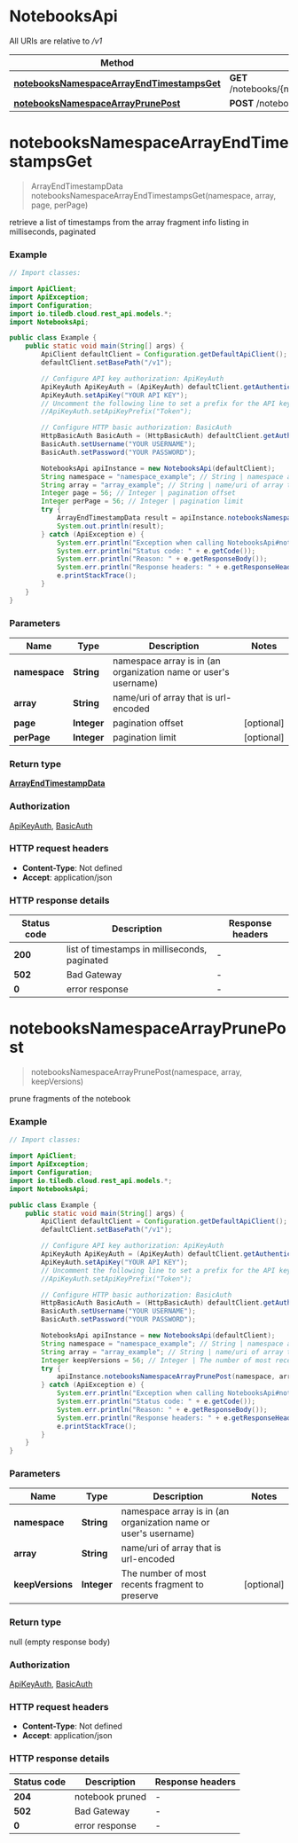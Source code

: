 # NotebooksApi

All URIs are relative to */v1*

| Method | HTTP request | Description |
|------------- | ------------- | -------------|
| [**notebooksNamespaceArrayEndTimestampsGet**](NotebooksApi.md#notebooksNamespaceArrayEndTimestampsGet) | **GET** /notebooks/{namespace}/{array}/end_timestamps |  |
| [**notebooksNamespaceArrayPrunePost**](NotebooksApi.md#notebooksNamespaceArrayPrunePost) | **POST** /notebooks/{namespace}/{array}/prune |  |


<a name="notebooksNamespaceArrayEndTimestampsGet"></a>
# **notebooksNamespaceArrayEndTimestampsGet**
> ArrayEndTimestampData notebooksNamespaceArrayEndTimestampsGet(namespace, array, page, perPage)



retrieve a list of timestamps from the array fragment info listing in milliseconds, paginated

### Example

```java
// Import classes:

import ApiClient;
import ApiException;
import Configuration;
import io.tiledb.cloud.rest_api.models.*;
import NotebooksApi;

public class Example {
    public static void main(String[] args) {
        ApiClient defaultClient = Configuration.getDefaultApiClient();
        defaultClient.setBasePath("/v1");

        // Configure API key authorization: ApiKeyAuth
        ApiKeyAuth ApiKeyAuth = (ApiKeyAuth) defaultClient.getAuthentication("ApiKeyAuth");
        ApiKeyAuth.setApiKey("YOUR API KEY");
        // Uncomment the following line to set a prefix for the API key, e.g. "Token" (defaults to null)
        //ApiKeyAuth.setApiKeyPrefix("Token");

        // Configure HTTP basic authorization: BasicAuth
        HttpBasicAuth BasicAuth = (HttpBasicAuth) defaultClient.getAuthentication("BasicAuth");
        BasicAuth.setUsername("YOUR USERNAME");
        BasicAuth.setPassword("YOUR PASSWORD");

        NotebooksApi apiInstance = new NotebooksApi(defaultClient);
        String namespace = "namespace_example"; // String | namespace array is in (an organization name or user's username)
        String array = "array_example"; // String | name/uri of array that is url-encoded
        Integer page = 56; // Integer | pagination offset
        Integer perPage = 56; // Integer | pagination limit
        try {
            ArrayEndTimestampData result = apiInstance.notebooksNamespaceArrayEndTimestampsGet(namespace, array, page, perPage);
            System.out.println(result);
        } catch (ApiException e) {
            System.err.println("Exception when calling NotebooksApi#notebooksNamespaceArrayEndTimestampsGet");
            System.err.println("Status code: " + e.getCode());
            System.err.println("Reason: " + e.getResponseBody());
            System.err.println("Response headers: " + e.getResponseHeaders());
            e.printStackTrace();
        }
    }
}
```

### Parameters

| Name | Type | Description  | Notes |
|------------- | ------------- | ------------- | -------------|
| **namespace** | **String**| namespace array is in (an organization name or user&#39;s username) | |
| **array** | **String**| name/uri of array that is url-encoded | |
| **page** | **Integer**| pagination offset | [optional] |
| **perPage** | **Integer**| pagination limit | [optional] |

### Return type

[**ArrayEndTimestampData**](ArrayEndTimestampData.md)

### Authorization

[ApiKeyAuth](../README.md#ApiKeyAuth), [BasicAuth](../README.md#BasicAuth)

### HTTP request headers

 - **Content-Type**: Not defined
 - **Accept**: application/json

### HTTP response details
| Status code | Description | Response headers |
|-------------|-------------|------------------|
| **200** | list of timestamps in milliseconds, paginated |  -  |
| **502** | Bad Gateway |  -  |
| **0** | error response |  -  |

<a name="notebooksNamespaceArrayPrunePost"></a>
# **notebooksNamespaceArrayPrunePost**
> notebooksNamespaceArrayPrunePost(namespace, array, keepVersions)



prune fragments of the notebook

### Example

```java
// Import classes:

import ApiClient;
import ApiException;
import Configuration;
import io.tiledb.cloud.rest_api.models.*;
import NotebooksApi;

public class Example {
    public static void main(String[] args) {
        ApiClient defaultClient = Configuration.getDefaultApiClient();
        defaultClient.setBasePath("/v1");

        // Configure API key authorization: ApiKeyAuth
        ApiKeyAuth ApiKeyAuth = (ApiKeyAuth) defaultClient.getAuthentication("ApiKeyAuth");
        ApiKeyAuth.setApiKey("YOUR API KEY");
        // Uncomment the following line to set a prefix for the API key, e.g. "Token" (defaults to null)
        //ApiKeyAuth.setApiKeyPrefix("Token");

        // Configure HTTP basic authorization: BasicAuth
        HttpBasicAuth BasicAuth = (HttpBasicAuth) defaultClient.getAuthentication("BasicAuth");
        BasicAuth.setUsername("YOUR USERNAME");
        BasicAuth.setPassword("YOUR PASSWORD");

        NotebooksApi apiInstance = new NotebooksApi(defaultClient);
        String namespace = "namespace_example"; // String | namespace array is in (an organization name or user's username)
        String array = "array_example"; // String | name/uri of array that is url-encoded
        Integer keepVersions = 56; // Integer | The number of most recents fragment to preserve
        try {
            apiInstance.notebooksNamespaceArrayPrunePost(namespace, array, keepVersions);
        } catch (ApiException e) {
            System.err.println("Exception when calling NotebooksApi#notebooksNamespaceArrayPrunePost");
            System.err.println("Status code: " + e.getCode());
            System.err.println("Reason: " + e.getResponseBody());
            System.err.println("Response headers: " + e.getResponseHeaders());
            e.printStackTrace();
        }
    }
}
```

### Parameters

| Name | Type | Description  | Notes |
|------------- | ------------- | ------------- | -------------|
| **namespace** | **String**| namespace array is in (an organization name or user&#39;s username) | |
| **array** | **String**| name/uri of array that is url-encoded | |
| **keepVersions** | **Integer**| The number of most recents fragment to preserve | [optional] |

### Return type

null (empty response body)

### Authorization

[ApiKeyAuth](../README.md#ApiKeyAuth), [BasicAuth](../README.md#BasicAuth)

### HTTP request headers

 - **Content-Type**: Not defined
 - **Accept**: application/json

### HTTP response details
| Status code | Description | Response headers |
|-------------|-------------|------------------|
| **204** | notebook pruned |  -  |
| **502** | Bad Gateway |  -  |
| **0** | error response |  -  |

